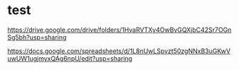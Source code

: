 # test


https://drive.google.com/drive/folders/1HvaRVTXy4OwBvGQXjbC42Sr7OGnSg5bh?usp=sharing

https://docs.google.com/spreadsheets/d/1L8nUwLSpvzt50zgNNxB3uGKwVuwUW1ugjmyxQAg6npU/edit?usp=sharing
